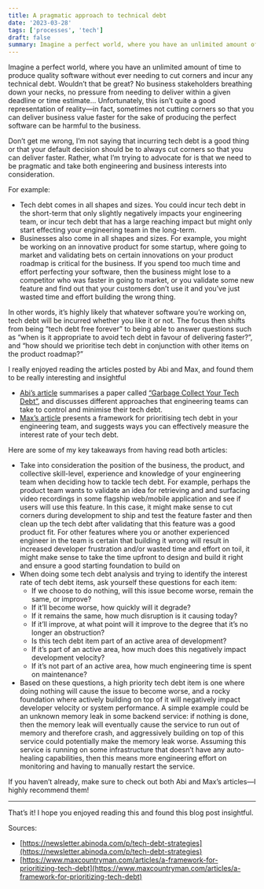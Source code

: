 ```yaml
---
title: A pragmatic approach to technical debt
date: '2023-03-28'
tags: ['processes', 'tech']
draft: false
summary: Imagine a perfect world, where you have an unlimited amount of time to produce quality software without ever needing to cut corners and incur any technical debt. Unfortunately, such a world is unrealistic, and in most cases, you or your team will have to incur tech debt whether you like it or not. What’s important is to be pragmatic and considerate when approaching technical debt and instead of focusing on being “tech debt free forever”, we should focus on answering questions such as “when is it appropriate to avoid tech debt in favour of delivering faster?”, and “how should we prioritise tech debt in conjunction with other items on the product roadmap?”
---
```


Imagine a perfect world, where you have an unlimited amount of time to produce quality software without ever needing to cut corners and incur any technical debt. Wouldn’t that be great? No business stakeholders breathing down your necks, no pressure from needing to deliver within a given deadline or time estimate… Unfortunately, this isn’t quite a good representation of reality—in fact, sometimes not cutting corners so that you can deliver business value faster for the sake of producing the perfect software can be harmful to the business.

Don’t get me wrong, I’m not saying that incurring tech debt is a good thing or that your default decision should be to always cut corners so that you can deliver faster. Rather, what I’m trying to advocate for is that we need to be pragmatic and take both engineering and business interests into consideration.

For example:

- Tech debt comes in all shapes and sizes. You could incur tech debt in the short-term that only slightly negatively impacts your engineering team, or incur tech debt that has a large reaching impact but might only start effecting your engineering team in the long-term.
- Businesses also come in all shapes and sizes. For example, you might be working on an innovative product for some startup, where going to market and validating bets on certain innovations on your product roadmap is critical for the business. If you spend too much time and effort perfecting your software, then the business might lose to a competitor who was faster in going to market, or you validate some new feature and find out that your customers don’t use it and you’ve just wasted time and effort building the wrong thing.

In other words, it’s highly likely that whatever software you’re working on, tech debt will be incurred whether you like it or not. The focus then shifts from being “tech debt free forever” to being able to answer questions such as “when is it appropriate to avoid tech debt in favour of delivering faster?”, and “how should we prioritise tech debt in conjunction with other items on the product roadmap?”

I really enjoyed reading the articles posted by Abi and Max, and found them to be really interesting and insightful

- [Abi’s article](https://newsletter.abinoda.com/p/tech-debt-strategies) summarises a paper called [“Garbage Collect Your Tech Debt”](https://ieeexplore.ieee.org/document/9520328), and discusses different approaches that engineering teams can take to control and minimise their tech debt.
- [Max’s article](https://www.maxcountryman.com/articles/a-framework-for-prioritizing-tech-debt) presents a framework for prioritising tech debt in your engineering team, and suggests ways you can effectively measure the interest rate of your tech debt.

Here are some of my key takeaways from having read both articles:

- Take into consideration the position of the business, the product, and collective skill-level, experience and knowledge of your engineering team when deciding how to tackle tech debt. For example, perhaps the product team wants to validate an idea for retrieving and and surfacing video recordings in some flagship web/mobile application and see if users will use this feature. In this case, it might make sense to cut corners during development to ship and test the feature faster and then clean up the tech debt after validating that this feature was a good product fit. For other features where you or another experienced engineer in the team is certain that building it wrong will result in increased developer frustration and/or wasted time and effort on toil, it might make sense to take the time upfront to design and build it right and ensure a good starting foundation to build on
- When doing some tech debt analysis and trying to identify the interest rate of tech debt items, ask yourself these questions for each item:
  - If we choose to do nothing, will this issue become worse, remain the same, or improve?
  - If it’ll become worse, how quickly will it degrade?
  - If it remains the same, how much disruption is it causing today?
  - If it’ll improve, at what point will it improve to the degree that it’s no longer an obstruction?
  - Is this tech debt item part of an active area of development?
  - If it’s part of an active area, how much does this negatively impact development velocity?
  - If it’s not part of an active area, how much engineering time is spent on maintenance?
- Based on these questions, a high priority tech debt item is one where doing nothing will cause the issue to become worse, and a rocky foundation where actively building on top of it will negatively impact developer velocity or system performance. A simple example could be an unknown memory leak in some backend service: if nothing is done, then the memory leak will eventually cause the service to run out of memory and therefore crash, and aggressively building on top of this service could potentially make the memory leak worse. Assuming this service is running on some infrastructure that doesn’t have any auto-healing capabilities, then this means more engineering effort on monitoring and having to manually restart the service.

If you haven’t already, make sure to check out both Abi and Max’s articles—I highly recommend them!

---

That’s it! I hope you enjoyed reading this and found this blog post insightful.

Sources:

- [https://newsletter.abinoda.com/p/tech-debt-strategies](https://newsletter.abinoda.com/p/tech-debt-strategies)
- [https://www.maxcountryman.com/articles/a-framework-for-prioritizing-tech-debt](https://www.maxcountryman.com/articles/a-framework-for-prioritizing-tech-debt)

